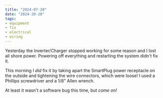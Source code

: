 ```yaml
---
title: "2024-07-20"
date: "2024-20-20"
tags:
- equipment
- fix
- electrical
- wiring
---
```

Yesterday the Inverter/Charger stopped working for some reason and I lost all shore power. Powering off everything and restarting the system didn't fix it. 

This morning I *did* fix it by taking apart the SmartPlug power receptacle on the outside and tightening the wire connectors, which were loose! I used a Phillips screwdriver and a 1/8" Allen wrench.

At least it wasn't a software bug this time, but *come on!*
